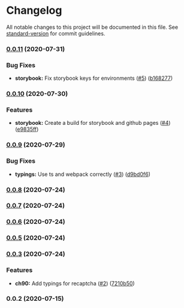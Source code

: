 # Changelog

All notable changes to this project will be documented in this file. See [standard-version](https://github.com/conventional-changelog/standard-version) for commit guidelines.

### [0.0.11](https://github.com/prashanthr/swan-react/compare/v0.0.10...v0.0.11) (2020-07-31)


### Bug Fixes

* **storybook:** Fix storybook keys for environments ([#5](https://github.com/prashanthr/swan-react/issues/5)) ([b168277](https://github.com/prashanthr/swan-react/commit/b168277201ec90b160a01a4b376fe470a956dfe8))

### [0.0.10](https://github.com/prashanthr/swan-react/compare/v0.0.9...v0.0.10) (2020-07-30)


### Features

* **storybook:** Create a build for storybook and github pages ([#4](https://github.com/prashanthr/swan-react/issues/4)) ([e9835ff](https://github.com/prashanthr/swan-react/commit/e9835ff7ba804938b804c1eee5f487fc8d5affb5))

### [0.0.9](https://github.com/prashanthr/swan-react/compare/v0.0.8...v0.0.9) (2020-07-29)


### Bug Fixes

* **typings:** Use ts and webpack correctly ([#3](https://github.com/prashanthr/swan-react/issues/3)) ([d9bd0f6](https://github.com/prashanthr/swan-react/commit/d9bd0f608b974fcdf98c6401591dc1e65ca15a75))

### [0.0.8](https://github.com/prashanthr/swan-react/compare/v0.0.7...v0.0.8) (2020-07-24)

### [0.0.7](https://github.com/prashanthr/swan-react/compare/v0.0.6...v0.0.7) (2020-07-24)

### [0.0.6](https://github.com/prashanthr/swan-react/compare/v0.0.5...v0.0.6) (2020-07-24)

### [0.0.5](https://github.com/prashanthr/swan-react/compare/v0.0.4...v0.0.5) (2020-07-24)

### [0.0.3](https://github.com/prashanthr/swan-react/compare/v0.0.2...v0.0.3) (2020-07-24)


### Features

* **ch90:** Add typings for recaptcha ([#2](https://github.com/prashanthr/swan-react/issues/2)) ([7210b50](https://github.com/prashanthr/swan-react/commit/7210b507a38f6af36e1c3a91669fcb80027b8015))

### 0.0.2 (2020-07-15)
